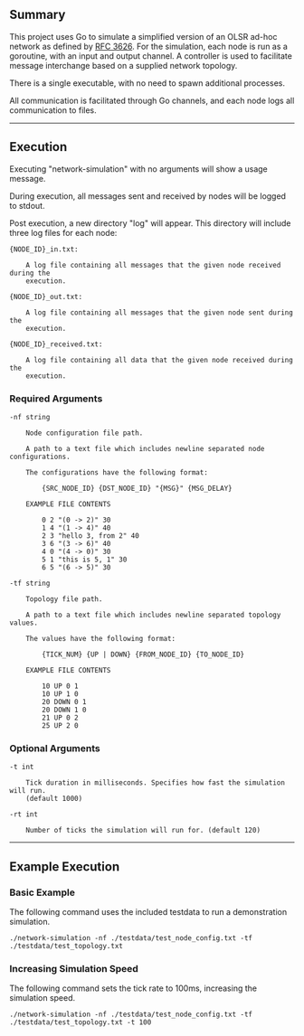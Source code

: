 ## Summary

This project uses Go to simulate a simplified version of an OLSR ad-hoc network as defined by [RFC 3626](https://datatracker.ietf.org/doc/html/rfc3626). For the simulation, each node
is run as a goroutine, with an input and output channel. A controller is used to
facilitate message interchange based on a supplied network topology.

There is a single executable, with no need to spawn additional processes.

All communication is facilitated through Go channels, and each node logs all
communication to files.

---
## Execution

Executing "network-simulation" with no arguments will show a usage message.

During execution, all messages sent and received by nodes will be logged to stdout.

Post execution, a new directory "log" will appear. This directory will include three
log files for each node:

    {NODE_ID}_in.txt:

        A log file containing all messages that the given node received during the
        execution.

    {NODE_ID}_out.txt:

        A log file containing all messages that the given node sent during the
        execution.

    {NODE_ID}_received.txt:

        A log file containing all data that the given node received during the
        execution.

### Required Arguments

    -nf string

        Node configuration file path.

        A path to a text file which includes newline separated node configurations.

        The configurations have the following format:

            {SRC_NODE_ID} {DST_NODE_ID} "{MSG}" {MSG_DELAY}

        EXAMPLE FILE CONTENTS

            0 2 "(0 -> 2)" 30
            1 4 "(1 -> 4)" 40
            2 3 "hello 3, from 2" 40
            3 6 "(3 -> 6)" 40
            4 0 "(4 -> 0)" 30
            5 1 "this is 5, 1" 30
            6 5 "(6 -> 5)" 30

    -tf string

        Topology file path.

        A path to a text file which includes newline separated topology values.

        The values have the following format:

            {TICK_NUM} {UP | DOWN} {FROM_NODE_ID} {TO_NODE_ID}

        EXAMPLE FILE CONTENTS

            10 UP 0 1
            10 UP 1 0
            20 DOWN 0 1
            20 DOWN 1 0
            21 UP 0 2
            25 UP 2 0

### Optional Arguments

    -t int

        Tick duration in milliseconds. Specifies how fast the simulation will run.
        (default 1000)

    -rt int

        Number of ticks the simulation will run for. (default 120)

---
## Example Execution


### Basic Example

The following command uses the included testdata to run a demonstration
simulation.

```text
./network-simulation -nf ./testdata/test_node_config.txt -tf ./testdata/test_topology.txt
```


### Increasing Simulation Speed

The following command sets the tick rate to 100ms, increasing the simulation speed.

```text
./network-simulation -nf ./testdata/test_node_config.txt -tf ./testdata/test_topology.txt -t 100
```
